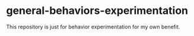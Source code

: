 # general-behaviors-experimentation

This repository is just for behavior experimentation for my own benefit.

